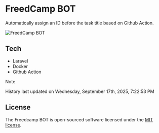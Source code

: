 # FreedCamp BOT

Automatically assign an ID before the task title based on Github Action.

![FreedCamp BOT](https://repository-images.githubusercontent.com/737932867/7d34798b-2680-471c-b089-a78a718d3d6a)

## Tech

- Laravel
- Docker
- Github Action

> [!NOTE]  
> History last updated on Wednesday, September 17th, 2025, 7:22:53 PM

## License

The Freedcamp BOT is open-sourced software licensed under the [MIT license](https://opensource.org/licenses/MIT).
